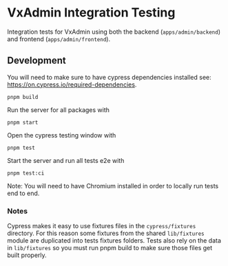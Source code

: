 # VxAdmin Integration Testing

Integration tests for VxAdmin using both the backend (`apps/admin/backend`) and
frontend (`apps/admin/frontend`).

## Development

You will need to make sure to have cypress dependencies installed see:
https://on.cypress.io/required-dependencies.

```
pnpm build
```

Run the server for all packages with

```
pnpm start
```

Open the cypress testing window with

```
pnpm test
```

Start the server and run all tests e2e with

```
pnpm test:ci
```

Note: You will need to have Chromium installed in order to locally run tests end
to end.

### Notes

Cypress makes it easy to use fixtures files in the `cypress/fixtures` directory.
For this reason some fixtures from the shared `lib/fixtures` module are
duplicated into tests fixtures folders. Tests also rely on the data in
`lib/fixtures` so you must run pnpm build to make sure those files get built
properly.
